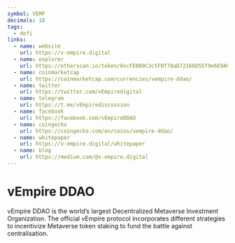 ```yaml
---
symbol: VEMP
decimals: 18
tags:
  - defi
links:
  - name: website
    url: https://v-empire.digital
  - name: explorer
    url: https://etherscan.io/token/0xcFEB09C3c5F0f78aD72166D55f9e6E9A60e96eEC
  - name: coinmarketcap
    url: https://coinmarketcap.com/currencies/vempire-ddao/
  - name: twitter
    url: https://twitter.com/vEmpiredigital
  - name: telegram
    url: https://t.me/vEmpirediscussion
  - name: facebook
    url: https://facebook.com/vEmpireDDAO
  - name: coingecko
    url: https://coingecko.com/en/coins/vempire-ddao/
  - name: whitepaper
    url: https://v-empire.digital/whitepaper
  - name: blog
    url: https://medium.com/@v-empire.digital
---
```


# vEmpire DDAO

vEmpire DDAO is the world’s largest Decentralized Metaverse Investment Organization. The official vEmpire protocol incorporates different strategies to incentivize Metaverse token staking to fund the battle against centralisation.
